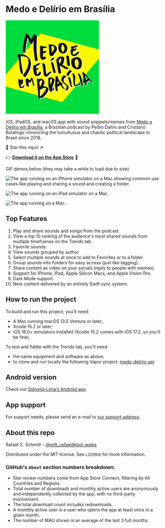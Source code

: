 # Medo e Delírio em Brasília

![Medo e Delírio em Brasília written over a bright yellow and green background calling back to the Brazilian flag.](MedoDelirioBrasilia/Resources/readme_logo.png)

iOS, iPadOS, and macOS app with sound snippets/memes from [Medo e Delírio em Brasília](https://podcasts.apple.com/br/podcast/medo-e-del%C3%ADrio-em-bras%C3%ADlia/id1502134265), a Brazilian podcast by Pedro Daltro and Cristiano Botafogo chronicling the tumultuous and chaotic political landscape in Brasil since 2018.

🌟 Star this repo! ↗️

👉 [**Download it on the App Store**](https://apps.apple.com/br/app/medo-e-del%C3%ADrio/id1625199878) 📲

GIF demos below (they may take a while to load due to size).

![The app running on an iPhone simulator on a Mac showing common use cases like playing and sharing a sound and creating a folder.](MedoDelirioBrasilia/Resources/readme_demo_iphone.gif)

![The app running on an iPad simulator on a Mac.](MedoDelirioBrasilia/Resources/readme_demo_ipad.gif)

![The app running on a Mac.](MedoDelirioBrasilia/Resources/readme_demo_mac.gif)

## Top Features

1. Play and share sounds and songs from the podcast.
1. View a top 10 ranking of the audience's most shared sounds from multiple timeframes on the Trends tab.
1. Favorite sounds.
1. View sounds grouped by author.
1. Select multiple sounds at once to add to Favorites or to a folder.
1. Group sounds into Folders for easy access (just like tagging).
1. Share content as video on your socials (reply to people with memes).
1. Support for iPhone, iPad, Apple Silicon Macs, and Apple Vision Pro.
1. Dark Mode support.
1. New content delivered by an entirely Swift sync system.


## How to run the project

To build and run this project, you'll need:

- A Mac running macOS 13.5 Ventura or later;
- Xcode 15.2 or later;
- iOS 16.0+ simulators installed (Xcode 15.2 comes with iOS 17.2, so you'll be fine).

To test and fiddle with the Trends tab, you'll need:

- the same equipment and software as above;
- to clone and run locally the following Vapor project: [medo-delirio-api](https://github.com/rafaelclaycon/medo-delirio-api)

## Android version

Check out [Sidronio Lima's Android app](https://play.google.com/store/apps/details?id=br.com.sidroniolima.medo_e_delirio_app).

## App support

For support needs, please send an e-mail to [our support address](mailto:medodeliriosuporte@gmail.com).

## About this repo

Rafael C. Schmitt – [@mitt_rafael@toot.wales](https://toot.wales/@mitt_rafael)

Distributed under the MIT license. See ``LICENSE`` for more information.

### GitHub's `About` section numbers breakdown:
- Star review numbers come from App Store Connect, filtering by All Countries and Regions.
- Total number of downloads and monthly active users are anonymously and independently collected by the app, with no third-party involvement.
- The total download count includes redownloads.
- A monthly active user is a user who opens the app at least once in a given month.
- The number of MAU shown is an average of the last 3 full months.